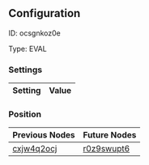 # <nil>
## Configuration
ID:  ocsgnkoz0e

Type: EVAL 


### Settings
| Setting | Value  |
| :------------------------ | ---------------------------------------- |
 




### Position
| Previous Nodes | Future Nodes |
| :------------- | ------------ |
| [cxjw4q2ocj](./cxjw4q2ocj.md) | [r0z9swupt6](./r0z9swupt6.md) |